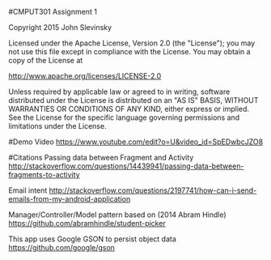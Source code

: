 #CMPUT301 Assignment 1

Copyright 2015 John Slevinsky

Licensed under the Apache License, Version 2.0 (the "License");
you may not use this file except in compliance with the License.
You may obtain a copy of the License at

http://www.apache.org/licenses/LICENSE-2.0

Unless required by applicable law or agreed to in writing, software
distributed under the License is distributed on an "AS IS" BASIS,
WITHOUT WARRANTIES OR CONDITIONS OF ANY KIND, either express or implied.
See the License for the specific language governing permissions and
limitations under the License.

#Demo Video
https://www.youtube.com/edit?o=U&video_id=SpEDwbcJZO8

#Citations
Passing data between Fragment and Activity
http://stackoverflow.com/questions/14439941/passing-data-between-fragments-to-activity

Email intent
http://stackoverflow.com/questions/2197741/how-can-i-send-emails-from-my-android-application

Manager/Controller/Model pattern based on (2014 Abram Hindle)
https://github.com/abramhindle/student-picker

This app uses Google GSON to persist object data
https://github.com/google/gson
